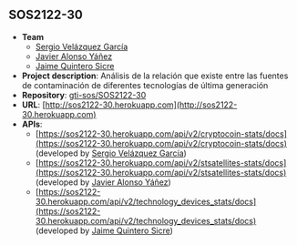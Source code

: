 ## SOS2122-30

- **Team**
  - [Sergio Velázquez García](https://github.com/Servelgar)
  - [Javier	Alonso	Yáñez](https://github.com/alonyanez)
  - [Jaime	Quintero	Sicre](https://github.com/Jaiquisic23)
- **Project description**: Análisis de la relación que existe entre las fuentes de contaminación de diferentes tecnologías de última generación
- **Repository**: [gti-sos/SOS2122-30](https://github.com/gti-sos/SOS2122-30)
- **URL**: [http://sos2122-30.herokuapp.com](http://sos2122-30.herokuapp.com)
-  **APIs**:
    - [https://sos2122-30.herokuapp.com/api/v2/cryptocoin-stats/docs](https://sos2122-30.herokuapp.com/api/v2/cryptocoin-stats/docs) (developed by [Sergio Velázquez García](https://github.com/Servelgar))
    - [https://sos2122-30.herokuapp.com/api/v2/stsatellites-stats/docs](https://sos2122-30.herokuapp.com/api/v2/stsatellites-stats/docs) (developed by [Javier	Alonso	Yáñez](https://github.com/alonyanez))
    - [https://sos2122-30.herokuapp.com/api/v2/technology_devices_stats/docs](https://sos2122-30.herokuapp.com/api/v2/technology_devices_stats/docs) (developed by [Jaime	Quintero	Sicre](https://github.com/Jaiquisic23))
